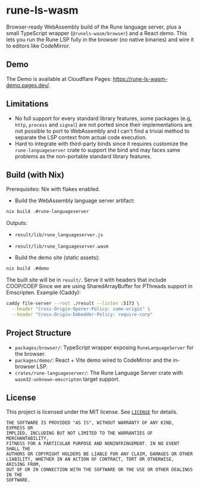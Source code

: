 # rune-ls-wasm

Browser-ready WebAssembly build of the Rune language server, plus a small TypeScript wrapper (`@runels-wasm/browser`) and a React demo. This lets you run the Rune LSP fully in the browser (no native binaries) and wire it to editors like CodeMirror.

## Demo

The Demo is available at Cloudflare Pages: <https://rune-ls-wasm-demo.pages.dev/>.

## Limitations

- No full support for every standard library features, some packages (e.g, `http`, `process` and `signal`) are not ported since their implementations are not possible to port to WebAssembly and I can't find a trivial method to separate the LSP context from actual code execution.
- Hard to integrate with third-party binds since it requires customize the `rune-languageserver` crate to support the bind and may faces same problems as the non-portable standard library features.

## Build (with Nix)

Prerequisites: Nix with flakes enabled.

- Build the WebAssembly language server artifact:

```bash
nix build .#rune-languageserver
```

Outputs:

- `result/lib/rune_languageserver.js`
- `result/lib/rune_languageserver.wasm`

- Build the demo site (static assets):

```bash
nix build .#demo
```

The built site will be in `result/`. Serve it with headers that include COOP/COEP Since we are using SharedArrayBuffer for PThreads support in Emscripten. Example (Caddy):

```bash
caddy file-server --root ./result --listen :5173 \
  --header "Cross-Origin-Opener-Policy: same-origin" \
  --header "Cross-Origin-Embedder-Policy: require-corp"
```

## Project Structure

- `packages/browser/`: TypeScript wrapper exposing `RuneLanguageServer` for the browser.
- `packages/demo/`: React + Vite demo wired to CodeMirror and the in-browser LSP.
- `crates/rune-languageserver/`: The Rune Language Server crate with `wasm32-unknown-emscripten` target support.

## License

This project is licensed under the MIT license. See [`LICENSE`](./LICENSE) for details.

    THE SOFTWARE IS PROVIDED "AS IS", WITHOUT WARRANTY OF ANY KIND, EXPRESS OR
    IMPLIED, INCLUDING BUT NOT LIMITED TO THE WARRANTIES OF MERCHANTABILITY,
    FITNESS FOR A PARTICULAR PURPOSE AND NONINFRINGEMENT. IN NO EVENT SHALL THE
    AUTHORS OR COPYRIGHT HOLDERS BE LIABLE FOR ANY CLAIM, DAMAGES OR OTHER
    LIABILITY, WHETHER IN AN ACTION OF CONTRACT, TORT OR OTHERWISE, ARISING FROM,
    OUT OF OR IN CONNECTION WITH THE SOFTWARE OR THE USE OR OTHER DEALINGS IN THE
    SOFTWARE.
